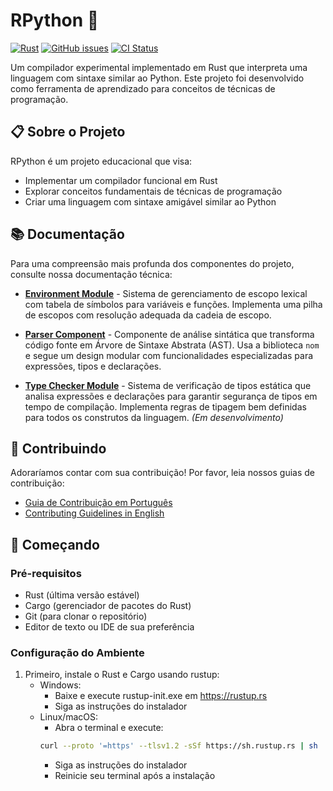 # RPython 🚀

[![Rust](https://img.shields.io/badge/rust-stable-orange.svg)](https://www.rust-lang.org/)
[![GitHub issues](https://img.shields.io/github/issues/UnBCIC-TP2/r-python)](https://github.com/UnBCIC-TP2/r-python/issues)
[![CI Status](https://img.shields.io/github/actions/workflow/status/UnBCIC-TP2/r-python/ci.yml?branch=main&label=ci-status&color=blue)](https://github.com/UnBCIC-TP2/r-python/actions)


Um compilador experimental implementado em Rust que interpreta uma linguagem com sintaxe similar ao Python. Este projeto foi desenvolvido como ferramenta de aprendizado para conceitos de técnicas de programação.

## 📋 Sobre o Projeto

RPython é um projeto educacional que visa:
- Implementar um compilador funcional em Rust
- Explorar conceitos fundamentais de técnicas de programação
- Criar uma linguagem com sintaxe amigável similar ao Python

## 📚 Documentação

Para uma compreensão mais profunda dos componentes do projeto, consulte nossa documentação técnica:

- **[Environment Module](docs/environment.md)** - Sistema de gerenciamento de escopo lexical com tabela de símbolos para variáveis e funções. Implementa uma pilha de escopos com resolução adequada da cadeia de escopo.

- **[Parser Component](docs/parser.md)** - Componente de análise sintática que transforma código fonte em Árvore de Sintaxe Abstrata (AST). Usa a biblioteca `nom` e segue um design modular com funcionalidades especializadas para expressões, tipos e declarações.

- **[Type Checker Module](docs/type_checker.md)** - Sistema de verificação de tipos estática que analisa expressões e declarações para garantir segurança de tipos em tempo de compilação. Implementa regras de tipagem bem definidas para todos os construtos da linguagem. *(Em desenvolvimento)*

## 🤝 Contribuindo

Adoraríamos contar com sua contribuição! Por favor, leia nossos guias de contribuição:
- [Guia de Contribuição em Português](CONTRIBUTING_pt.md)
- [Contributing Guidelines in English](CONTRIBUTING_en.md)

## 🚀 Começando

### Pré-requisitos

- Rust (última versão estável)
- Cargo (gerenciador de pacotes do Rust)
- Git (para clonar o repositório)
- Editor de texto ou IDE de sua preferência

### Configuração do Ambiente

1. Primeiro, instale o Rust e Cargo usando rustup:
   - Windows: 
     - Baixe e execute rustup-init.exe em https://rustup.rs
     - Siga as instruções do instalador
   - Linux/macOS:
     - Abra o terminal e execute:
     ```bash
     curl --proto '=https' --tlsv1.2 -sSf https://sh.rustup.rs | sh
     ```
     - Siga as instruções do instalador
     - Reinicie seu terminal após a instalação
